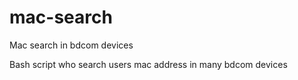 # mac-search
Mac search in bdcom devices

Bash script who search users mac address in many bdcom devices
